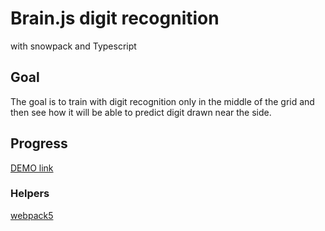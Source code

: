 # Brain.js digit recognition
with snowpack and Typescript

## Goal
The goal is to train with digit recognition only in the middle of the grid and then see how it will be able to predict digit drawn near the side.

## Progress

[DEMO link](https://stilwellbrain.000webhostapp.com/brain.js/)

### Helpers

[webpack5](https://www.npmjs.com/package/snowpack-plugin-webpack5)  